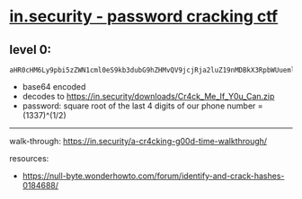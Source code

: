 



# [in.security - password cracking ctf](https://in.security/password-cracking-ctf/)

## level 0:

```
aHR0cHM6Ly9pbi5zZWN1cml0eS9kb3dubG9hZHMvQV9jcjRja2luZ19nMDBkX3RpbWUuemlw
```

- base64 encoded
- decodes to https://in.security/downloads/Cr4ck_Me_If_Y0u_Can.zip
- password: square root of the last 4 digits of our phone number = (1337)^(1/2)


---

walk-through: https://in.security/a-cr4cking-g00d-time-walkthrough/

resources:
- https://null-byte.wonderhowto.com/forum/identify-and-crack-hashes-0184688/
